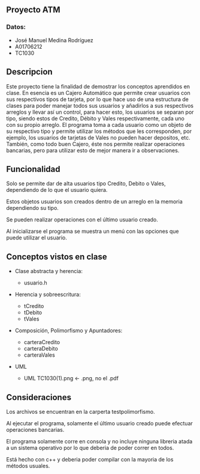 ## Proyecto ATM

### Datos:

- José Manuel Medina Rodríguez
- A01706212
- TC1030

## Descripcion

Este proyecto tiene la finalidad de demostrar los conceptos aprendidos en clase. En esencia es un Cajero Automático
que permite crear usuarios con sus respectivos tipos de tarjeta, por lo que hace uso de una estructura de clases para
poder manejar todos sus usuarios y añadirlos a sus respectivos arreglos y llevar así un control, para hacer esto, los
usuarios se separan por tipo, siendo estos de Credito, Débito y Vales respectivamente, cada uno con su propio arreglo.
El programa toma a cada usuario como un objeto de su respectivo tipo y permite utilizar los métodos que les corresponden,
por ejemplo, los usuarios de tarjetas de Vales no pueden hacer depositos, etc. También, como todo buen Cajero, éste nos
permite realizar operaciones bancarias, pero para utilizar esto de mejor manera ir a observaciones.

## Funcionalidad

Solo se permite dar de alta usuarios tipo Credito, Debito o Vales, dependiendo de lo que el usuario quiera.

Estos objetos usuarios son creados dentro de un arreglo en la memoria dependiendo su tipo.

Se pueden realizar operaciones con el último usuario creado.

Al inicializarse el programa se muestra un menú con las opciones que puede utilizar el usuario.

## Conceptos vistos en clase

- Clase abstracta y herencia:
  - usuario.h

- Herencia y sobreescritura:
  - tCredito
  - tDebito
  - tVales
  
- Composición, Polimorfismo y Apuntadores:
  - carteraCredito
  - carteraDebito
  - carteraVales
  
- UML
  - UML TC1030(1).png <- .png, no el .pdf
  
## Consideraciones

Los archivos se encuentran en la carperta testpolimorfismo.

Al ejecutar el programa, solamente el último usuario creado puede efectuar operaciones bancarias.

El programa solamente corre en consola y no incluye ninguna libreria atada a un sistema operativo por lo que deberia
de poder correr en todos.

Está hecho con c++ y deberia poder compilar con la mayoria de los métodos usuales.
